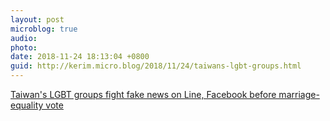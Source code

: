 ```yaml
---
layout: post
microblog: true
audio: 
photo: 
date: 2018-11-24 18:13:04 +0800
guid: http://kerim.micro.blog/2018/11/24/taiwans-lgbt-groups.html
---
```

[Taiwan's LGBT groups fight fake news on Line, Facebook before marriage\-equality vote](https://qz.com/1471411/chat-apps-like-line-spread-anti-lgbt-fake-news-before-taiwan-same-sex-marriage-vote/)
